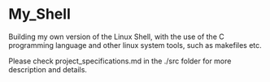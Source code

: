 # My_Shell
Building my own version of the Linux Shell, with the use of the C programming language and other linux system tools, such as makefiles etc.

Please check project_specifications.md in the ./src folder for more description and details. 
